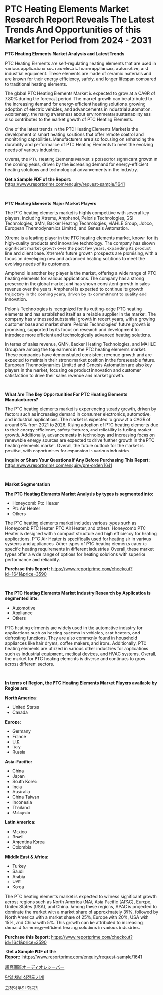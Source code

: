 <p><h1>PTC Heating Elements Market Research Report Reveals The Latest Trends And Opportunities of this Market for Period from 2024 - 2031</h1></p><p><strong>PTC Heating Elements Market Analysis and Latest Trends</strong></p>
<p><p>PTC Heating Elements are self-regulating heating elements that are used in various applications such as electric home appliances, automotive, and industrial equipment. These elements are made of ceramic materials and are known for their energy efficiency, safety, and longer lifespan compared to traditional heating elements.</p><p>The global PTC Heating Elements Market is expected to grow at a CAGR of 7.80% during the forecast period. The market growth can be attributed to the increasing demand for energy-efficient heating solutions, growing adoption of electric vehicles, and advancements in industrial automation. Additionally, the rising awareness about environmental sustainability has also contributed to the market growth of PTC Heating Elements.</p><p>One of the latest trends in the PTC Heating Elements Market is the development of smart heating solutions that offer remote control and monitoring capabilities. Manufacturers are also focusing on enhancing the durability and performance of PTC Heating Elements to meet the evolving needs of various industries.</p><p>Overall, the PTC Heating Elements Market is poised for significant growth in the coming years, driven by the increasing demand for energy-efficient heating solutions and technological advancements in the industry.</p></p>
<p><strong>Get a Sample PDF of the Report:&nbsp;</strong> <a href="https://www.reportprime.com/enquiry/request-sample/1641">https://www.reportprime.com/enquiry/request-sample/1641</a></p>
<p>&nbsp;</p>
<p><strong>PTC Heating Elements Major Market Players</strong></p>
<p><p>The PTC heating elements market is highly competitive with several key players, including Xtreme, Amphenol, Pelonis Technologies, GSI Technologies, GMN, Backer Heating Technologies, MAHLE Group, Jobco, European Thermodynamics Limited, and Genesis Automation.</p><p>Xtreme is a leading player in the PTC heating elements market, known for its high-quality products and innovative technology. The company has shown significant market growth over the past few years, expanding its product line and client base. Xtreme's future growth prospects are promising, with a focus on developing new and advanced heating solutions to meet the evolving needs of its customers.</p><p>Amphenol is another key player in the market, offering a wide range of PTC heating elements for various applications. The company has a strong presence in the global market and has shown consistent growth in sales revenue over the years. Amphenol is expected to continue its growth trajectory in the coming years, driven by its commitment to quality and innovation.</p><p>Pelonis Technologies is recognized for its cutting-edge PTC heating elements and has established itself as a reliable supplier in the market. The company has witnessed substantial growth in recent years, with a growing customer base and market share. Pelonis Technologies' future growth is promising, supported by its focus on research and development to introduce more efficient and technologically advanced heating solutions.</p><p>In terms of sales revenue, GMN, Backer Heating Technologies, and MAHLE Group are among the top earners in the PTC heating elements market. These companies have demonstrated consistent revenue growth and are expected to maintain their strong market position in the foreseeable future. European Thermodynamics Limited and Genesis Automation are also key players in the market, focusing on product innovation and customer satisfaction to drive their sales revenue and market growth.</p></p>
<p>&nbsp;</p>
<p><strong>What Are The Key Opportunities For PTC Heating Elements Manufacturers?</strong></p>
<p><p>The PTC heating elements market is experiencing steady growth, driven by factors such as increasing demand in consumer electronics, automotive, and industrial applications. The market is expected to grow at a CAGR of around 5% from 2021 to 2026. Rising adoption of PTC heating elements due to their energy efficiency, safety features, and reliability is fueling market growth. Additionally, advancements in technology and increasing focus on renewable energy sources are expected to drive further growth in the PTC heating elements market. Overall, the future outlook for the market is positive, with opportunities for expansion in various industries.</p></p>
<p><strong>Inquire or Share Your Questions If Any Before Purchasing This Report:</strong> <a href="https://www.reportprime.com/enquiry/pre-order/1641">https://www.reportprime.com/enquiry/pre-order/1641</a></p>
<p>&nbsp;</p>
<p><strong>Market Segmentation</strong></p>
<p><strong>The PTC Heating Elements Market Analysis by types is segmented into:</strong></p>
<p><ul><li>Honeycomb Ptc Heater</li><li>Ptc Air Heater</li><li>Others</li></ul></p>
<p><p>The PTC heating elements market includes various types such as Honeycomb PTC Heater, PTC Air Heater, and others. Honeycomb PTC Heater is designed with a compact structure and high efficiency for heating applications. PTC Air Heater is specifically used for heating air in various systems and appliances. Other types of PTC heating elements cater to specific heating requirements in different industries. Overall, these market types offer a wide range of options for heating solutions with superior performance and reliability.</p></p>
<p><strong>Purchase this Report:&nbsp;</strong><a href="https://www.reportprime.com/checkout?id=1641&price=3590">https://www.reportprime.com/checkout?id=1641&price=3590</a></p>
<p>&nbsp;</p>
<p><strong>The PTC Heating Elements Market Industry Research by Application is segmented into:</strong></p>
<p><ul><li>Automotive</li><li>Appliance</li><li>Others</li></ul></p>
<p><p>PTC heating elements are widely used in the automotive industry for applications such as heating systems in vehicles, seat heaters, and defrosting functions. They are also commonly found in household appliances like hair dryers, coffee makers, and irons. Additionally, PTC heating elements are utilized in various other industries for applications such as industrial equipment, medical devices, and HVAC systems. Overall, the market for PTC heating elements is diverse and continues to grow across different sectors.</p></p>
<p>&nbsp;</p>
<p><strong>In terms of Region, the PTC Heating Elements Market Players available by Region are:</strong></p>
<p>
    <p> <strong> North America: </strong>
        <ul>
            <li>United States</li>
            <li>Canada</li>
        </ul>
        </p> 
    <p> <strong> Europe: </strong>
        <ul>
            <li>Germany</li>
            <li>France</li>
            <li>U.K.</li>
            <li>Italy</li>
            <li>Russia</li>
        </ul>
        </p> 
    <p> <strong> Asia-Pacific: </strong>
        <ul>
            <li>China</li>
            <li>Japan</li>
            <li>South Korea</li>
            <li>India</li>
            <li>Australia</li>
            <li>China Taiwan</li>
            <li>Indonesia</li>
            <li>Thailand</li>
            <li>Malaysia</li>
        </ul>
        </p> 
    <p> <strong> Latin America: </strong>
        <ul>
            <li>Mexico</li>
            <li>Brazil</li>
            <li>Argentina Korea</li>
            <li>Colombia</li>
        </ul>
        </p> 
    <p> <strong> Middle East & Africa: </strong>
        <ul>
            <li>Turkey</li>
            <li>Saudi</li>
            <li>Arabia</li>
            <li>UAE</li>
            <li>Korea</li>
        </ul>
    </p>
    </p>
<p><p>The PTC heating elements market is expected to witness significant growth across regions such as North America (NA), Asia Pacific (APAC), Europe, United States (USA), and China. Among these regions, APAC is projected to dominate the market with a market share of approximately 35%, followed by North America with a market share of 25%, Europe with 20%, USA with 15%, and China with 5%. This growth can be attributed to increasing demand for energy-efficient heating solutions in various industries.</p></p>
<p><strong>Purchase this Report: </strong><a href="https://www.reportprime.com/checkout?id=1641&price=3590">https://www.reportprime.com/checkout?id=1641&price=3590</a></p>
<p>&nbsp;<strong>Get a Sample PDF of the Report:&nbsp;&nbsp;</strong><a href="https://www.reportprime.com/enquiry/request-sample/1641">https://www.reportprime.com/enquiry/request-sample/1641</a></p>
<p><strong></strong></p>
<p><p><a href="https://github.com/AriMuller2009/Market-Research-Report-List-1/blob/main/80248969925.md">超高画質オーディオレシーバー</a></p><p><a href="https://medium.com/@tonyolfson67562023/%EB%8B%A8%EC%9D%BC-%EC%B1%84%EB%84%90-%EC%8B%AC%EC%A0%84%EB%8F%84-%EA%B8%B0%EA%B3%84-%EC%8B%9C%EC%9E%A5-%EA%B7%9C%EB%AA%A8-cagr-%EB%8F%99%ED%96%A5-2024-2030-4ab9c305fd4a">단일 채널 심전도 기계</a></p><p><a href="https://medium.com/@lowellleke20231/%EA%B3%A0%EC%A0%95%EC%9D%B5-%EB%AC%B4%EC%9D%B8-%ED%95%AD%EA%B3%B5%EA%B8%B0-%EC%8B%9C%EC%9E%A5-%EC%A0%90%EC%9C%A0%EC%9C%A8-%EB%B3%80%ED%99%94-%EB%B0%8F-%EC%8B%9C%EC%9E%A5-%EC%84%B1%EC%9E%A5-%EC%B6%94%EC%84%B8-2024-2031%EB%85%84-dc55877f69fc">고정익 무인 항공기</a></p></p>